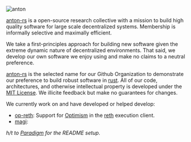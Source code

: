 ![anton](https://github.com/anton-rs/.github/assets/21288394/53f91546-7a4c-4626-8112-901345958c85)

[anton-rs](https://anton.vercel.app/) is a open-source research collective with a mission to build high quality software
for large scale decentralized systems. Membership is informally selective and maximally efficient.

We take a first-principles approach for building new software given the extreme dynamic nature of decentralized
environments. That said, we develop our own software we enjoy using and make no claims to a neutral preference.

[anton-rs](https://anton.vercel.app/) is the selected name for our Github Organization to demonstrate our preference
to build robust software in [rust](https://www.rust-lang.org/). All of our code, architectures, and otherwise intellectual
property is developed under the [MIT License](https://opensource.org/license/mit/). We illicite feedback but make no
guarantees for changes.

We currently work on and have developed or helped develop:
* [op-reth](https://github.com/refcell/reth): Support for [Optimism](https://www.optimism.io/) in the [reth](https://github.com/paradigmxyz/reth) execution client.
* [magi](): 


_h/t to [Paradigm](https://github.com/paradigmxyz) for the README setup._
